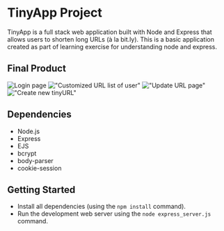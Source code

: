 # TinyApp Project

TinyApp is a full stack web application built with Node and Express that allows users to shorten long URLs (à la bit.ly).
This is a basic application created as part of learning exercise for understanding node and express.

## Final Product

![Login page](https://i.imgur.com/OXyhKdZ.png)
!["Customized URL list of user"](https://i.imgur.com/Hb2DsLz.png)
!["Update URL page"](https://i.imgur.com/SLCgcE9.png)
!["Create new tinyURL"](https://i.imgur.com/8MI4oCD.png)

## Dependencies

- Node.js
- Express
- EJS
- bcrypt
- body-parser
- cookie-session

## Getting Started

- Install all dependencies (using the `npm install` command).
- Run the development web server using the `node express_server.js` command.